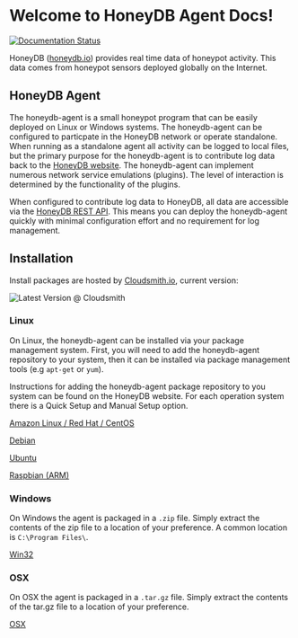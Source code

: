 # Welcome to HoneyDB Agent Docs!

[![Documentation Status](https://readthedocs.org/projects/honeypy/badge/?version=latest)](http://honeydb-agent-docs.readthedocs.io/en/latest/?badge=latest)

HoneyDB ([honeydb.io](http://honeydb.io)) provides real time data of honeypot activity. This data comes from honeypot sensors deployed globally on the Internet.

## HoneyDB Agent

The honeydb-agent is a small honeypot program that can be easily deployed on Linux or Windows systems. The honeydb-agent can be configured to particpate in the HoneyDB network or operate standalone.  When running as a standalone agent all activity can be logged to local files, but the primary purpose for the honeydb-agent is to contribute log data back to the [HoneyDB website](http://honeydb.io). The honeydb-agent can implement numerous network service emulations (plugins). The level of interaction is determined by the functionality of the plugins.

When configured to contribute log data to HoneyDB, all data are accessible via the [HoneyDB REST API](https://riskdiscovery.com/honeydb/threats). This means you can deploy the honeydb-agent quickly with minimal configuration effort and no requirement for log management.

## Installation

Install packages are hosted by [Cloudsmith.io](https://cloudsmith.io), current version:

<img src="https://api-prd.cloudsmith.io/badges/version/honeydb/honeydb-agent/deb/honeydb-agent/latest/d=debian%252Fstretch/?render=true" alt="Latest Version @ Cloudsmith" />

### Linux

On Linux, the honeydb-agent can be installed via your package management system. First, you will need to add the honeydb-agent repository to your system, then it can be installed via package management tools (e.g `apt-get` or `yum`).

Instructions for adding the honeydb-agent package repository to you system can be found on the HoneyDB website. For each operation system there is a Quick Setup and Manual Setup option.

[Amazon Linux / Red Hat / CentOS](https://riskdiscovery.com/honeydb/downloads#redhat)

[Debian](https://riskdiscovery.com/honeydb/downloads#debian)

[Ubuntu](https://riskdiscovery.com/honeydb/downloads#ubuntu)

[Raspbian (ARM)](https://riskdiscovery.com/honeydb/downloads#raspbian)

### Windows

On Windows the agent is packaged in a `.zip` file. Simply extract the contents of the zip file to a location of your preference. A common location is `C:\Program Files\`.

[Win32](https://riskdiscovery.com/honeydb/downloads#windows)

### OSX

On OSX the agent is packaged in a `.tar.gz` file. Simply extract the contents of the tar.gz file to a location of your preference.

[OSX](https://riskdiscovery.com/honeydb/downloads#osx)
